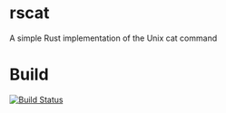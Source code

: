 # rscat
A simple Rust implementation of the Unix cat command

# Build
[![Build Status](https://travis-ci.org/TorstenCScholz/rscat.svg?branch=master)](https://travis-ci.org/TorstenCScholz/rscat)
